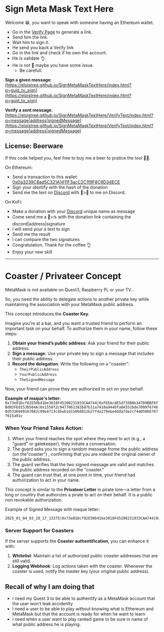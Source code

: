 # Sign Meta Mask Text Here

Welcome 😁, you want to speak with someone having an Ethereum wallet.

- Go in the [Verify Page](https://eloistree.github.io/SignMetaMaskTextHere/VerifyText/index.html) to generate a link.
- Send him the link.
- Wait him to sign it.
- He send you back a Verify link
- Go in the link and check if he own the account.
- He is validate 👌.
- He is not 🥸 maybe you have some issue.
  - Be carefull.

**Sign a given message**: [https://eloistree.github.io/SignMetaMaskTextHere/index.html?q=guid_to_sign](https://eloistree.github.io/SignMetaMaskTextHere/index.html?q=guid_to_sign)    

**Verify a sent message**:  [https://eloistree.github.io/SignMetaMaskTextHere/VerifyText/index.html?q=message|address|signedMessage](https://eloistree.github.io/SignMetaMaskTextHere/VerifyText/index.html?q=message|address|signedMessage)  



## License: Beerware

If this code helped you, feel free to buy me a beer to pratice the tool 🍻😁.  

On Ethereum:  
- Send a transaction to this wallet: [0xDa3239C8ad5C321A1411F3acC2C1f9F8C9D34ECE](https://etherscan.io/address/0xDa3239C8ad5C321A1411F3acC2C1f9F8C9D34ECE)
- Sign your identify with the hash of the donation 
- Send me the text on [Discord](https://discord.gg/VDQqW2RYVF) with 👋>🍻 to me on Discord.

On KoFi:  
- Make a donation with your [Discord](https://discord.gg/VDQqW2RYVF) unique name as message
- Come send me a 👋>☕ with the donation link containing the discord|address|signature
- I will send your a text to sign
- Send me the result
- I can compare the two signatures
- Congratulation. Thank for the coffee 👌
- Enjoy your new skill


-----------------


# Coaster / Privateer Concept

MetaMask is not available on Quest3, Raspberry Pi, or your TV...

So, you need the ability to delegate actions to another private key while maintaining the association with your MetaMask public address. 

This concept introduces the **Coaster Key**.

Imagine you're at a bar, and you want a trusted friend to perform an important task on your behalf. To authorize them in your name, follow these steps:

1. **Obtain your friend’s public address**: Ask your friend for their public address.  
2. **Sign a message**: Use your private key to sign a message that includes their public address.  
3. **Record the delegation**: Write the following on a "coaster":  
   - `TheirPublicAddress`  
   - `YourPublicAddress`  
   - `TheSignedMessage`  

Now, your friend can prove they are authorized to act on your behalf.

**Example of maque's letter:**  
`0x73e01Dcf82E50b41be3018F45200231933CAA744|0xFEEAcdE5d735B8b347D9BBF8fBd02FEd153b564A|0x1558f2c9477061382b87b11a7418a944bfa04351bde7099767460d5336949167682c99e4713c4beb1d150b8812b27f4a279ebe4dda7de2cf4405066767f615a91c`  


### When Your Friend Takes Action:
1. When your friend reaches the spot where they need to act (e.g., a "guard" or gatekeeper), they initiate a conversation.  
2. The guard asks you to sign a random message frome the public address (on the"coaster") , confirming that you are indeed the original owner of the public address.  
3. The guard verifies that the two signed message are valid and matches the public address recorded on the "coaster."  
4. The guard can trust that, at one point in time, your friend had authorization to act in your name.

This concept is similar to the **Privateer Letter** in pirate lore—a letter from a king or country that authorizes a pirate to act on their behalf.
It is a public non revokable authorization. 

Example of Signed Message with maque letter:
```
2025_01_04_03_20_17_13375|0x73e01Dcf82E50b41be3018F45200231933CAA744|0x989d5d47f220b369b254197d6ba724f92c2d949851b3aa586efb99c5d47b860e059c4adee27b79f2b8168003e55a304a3ed2f847e3eeb2bef47d5b9e00e5c4a91b|0xFEEAcdE5d735B8b347D9BBF8fBd02FEd153b564A|0x1558f2c9477061382b87b11a7418a944bfa04351bde7099767460d5336949167682c99e4713c4beb1d150b8812b27f4a279ebe4dda7de2cf4405066767f615a91c
```


### Server Support for Coasters

If the server supports the **Coaster authentification**, you can enhance it with:  
1. **Whitelist**: Maintain a list of authorized public coaster addresses that are still valid.  
2. **Logging Webhook**: Log actions taken with the coaster. Whenever the coaster is used, notify the master key (your original public address).


## Recall of why I am doing that

- I need my Quest 3 to be able to authentify as a MetaMask account that the user won't leak accidenlty
- I need a user to be able to play without knowing what is Ethereum and MetaMask but that the account is ready for when he want to learn
- I need when a user want to play ranked game to be sure in name of what public address he is playing.


